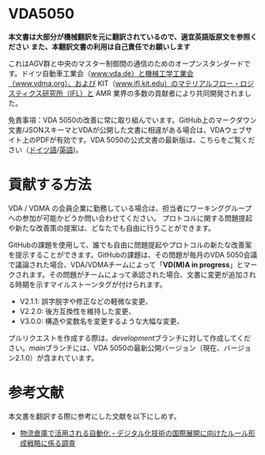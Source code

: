 # VDA5050

**本文書は大部分が機械翻訳を元に翻訳されているので、適宜英語版原文を参照ください**
**また、本翻訳文書の利用は自己責任でお願いします**

これはAGV群と中央のマスター制御間の通信のためのオープンスタンダードです。ドイツ自動車工業会（www.vda.de）と機械工学工業会（www.vdma.org）、および KIT（www.ifl.kit.edu）のマテリアルフロー・ロジスティクス研究所（IFL）と AMR 業界の多数の貢献者により共同開発されました。

免責事項：VDA 5050の改善に常に取り組んでいます。GitHub上のマークダウン文書/JSONスキーマとVDAが公開した文書に相違がある場合は、VDAウェブサイト上のPDFが有効です。VDA 5050の公式文書の最新版は、こちらをご覧ください（[ドイツ語](https://www.vda.de/de/suche#「5050」)/[英語](https://www.vda.de/en/search#「5050」))。

# 貢献する方法
VDA / VDMA の会員企業に勤務している場合は、担当者にワーキンググループへの参加が可能かどうか問い合わせてください。
プロトコルに関する問題提起や新たな改善策の提案は、どなたでも自由に行うことができます。

GitHubの課題を使用して、誰でも自由に問題提起やプロトコルの新たな改善案を提示することができます。GitHubの課題は、その問題が毎月のVDA 5050会議で議論された場合、VDA/VDMAチームによって「**VD(M)A in progress**」とマークされます。その問題がチームによって承認された場合、文書に変更が追加される時期を示すマイルストーンタグが付けられます。

- V2.1.1: 誤字脱字や修正などの軽微な変更、
- V2.2.0: 後方互換性を維持した変更、
- V3.0.0: 構造や変数名を変更するような大幅な変更、

プルリクエストを作成する際は、*development*ブランチに対して作成してください。*main*ブランチには、VDA 5050の最新公開バージョン（現在、バージョン2.1.0）が含まれています。

# 参考文献
本文書を翻訳する際に参考にした文献を以下にしめす。

- [物流倉庫で活用される自動化・デジタル化技術の国際展開に向けたルール形成戦略に係る調査](https://www.meti.go.jp/meti_lib/report/2021FY/000757.pdf)
